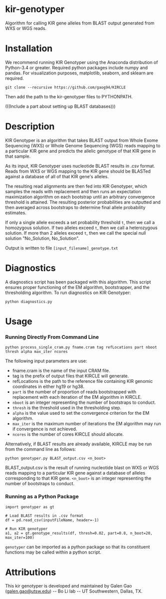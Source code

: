 # kir-genotyper
Algorithm for calling KIR gene alleles from BLAST output generated from WXS or WGS reads.

# Installation
We recommend running KIR Genotyper using the Anaconda distribution of Python-3.4 or greater. Required python packages include numpy and pandas. For visualization purposes, matplotlib, seaborn, and sklearn are required.

```
git clone --recursive https://github.com/gaog94/KIRCLE
```

Then add the path to the kir-genotyper files to PYTHONPATH.

(((Include a part about setting up BLAST databases)))

# Description
KIR Genotyper is an algorithm that takes BLAST output from Whole Exome Sequencing (WXS) or Whole Genome Sequencing (WGS) reads mapping to a particular KIR gene and predicts the allelic genotype of that KIR gene in that sample.

As its input, KIR Genotyper uses nucleotide BLAST results in .csv format. Reads from WXS or WGS mapping to the KIR gene should be BLASTed against a database of all of that KIR gene's alleles.

The resulting read alignments are then fed into KIR Genotyper, which samples the reads with replacement and then runs an expectation maximization algorithm on each bootstrap until an arbitrary convergence threshold is attained. The resulting posterior probabilities are outputted and then averaged across bootstraps to determine final allele probability estimates.

If only a single allele exceeds a set probability threshold ``t``, then we call a homozygous solution.  If two  alleles exceed ``t``, then we call a heterozygous solution. If more than 2 alleles exceed ``t``, then we call the special null solution "No_Solution, No_Solution".

Output is written to file ``[input_filename]_genotype.txt``

# Diagnostics
A diagnostics script has been packaged with this algorithm. This script ensures proper functioning of the EM algorithm, bootstrapper, and the thresholding algorithm. To run diagnostics on KIR Genotyper:
```
python diagnostics.py
```

# Usage

### Running Directly From Command Line
```
python process_single_cram.py fname.cram tag refLocations part nboot thresh alpha max_iter ncores
```
The following input parameters are use:
* fname.cram is the name of the input CRAM file.
* tag is the prefix of output files that KIRCLE will generate.
* refLocations is the path to the reference file containing KIR genomic coordinates in either hg19 or hg38.
* ``part`` is the number of proportion of reads bootstrapped with replacement with each iteration of the EM algorithm in KIRCLE.
* ``nboot`` is an integer representing the number of bootstraps to conduct. 
* ``thresh`` is the threshold used in the thresholding step.
* ``alpha`` is the value used to set the convergence criterion for the EM algorithm.
* ``max_iter`` is the maximum number of iterations the EM algorithm may run if convergence is not achieved.
* ``ncores`` is the number of cores KIRCLE should allocate.

Alternatively, if BLAST results are already available, KIRCLE may be run from the command line as follows:
```
python genotyper.py BLAST_output.csv <n_boot>
```
BLAST_output.csv is the result of running nucleotide blast on WXS or WGS reads mapping to a particular KIR gene against a database of alleles corresponding to that KIR gene. ``<n_boot>`` is an integer representing the number of bootstraps to conduct.

### Running as a Python Package
```
import genotyper as gt

# Load BLAST results in .csv format
df = pd.read_csv(inputFileName, header=-1)

# Run KIR genotyper
a1, a2 = gt.genotype_results(df, thresh=0.02, part=0.8, n_boot=20, max_iter=100)
```
``genotyper`` can be imported as a python package so that its constituent functions may be called within a python script.

# Attributions
This kir genotyper is developed and maintained by Galen Gao (galen.gao@utsw.edu) -- Bo Li lab -- UT Southwestern, Dallas, TX.
